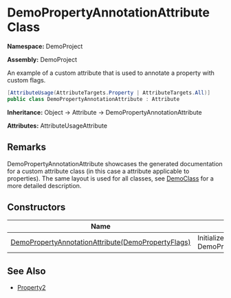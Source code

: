 # DemoPropertyAnnotationAttribute Class

**Namespace:** DemoProject

**Assembly:** DemoProject

An example of a custom attribute that is used to annotate a property with custom flags.

```csharp
[AttributeUsage(AttributeTargets.Property | AttributeTargets.All)]
public class DemoPropertyAnnotationAttribute : Attribute
```

**Inheritance:** Object → Attribute → DemoPropertyAnnotationAttribute

**Attributes:** AttributeUsageAttribute

## Remarks

DemoPropertyAnnotationAttribute showcases the generated documentation for a custom attribute class             (in this case a attribute applicable to properties).             The same layout is used for all classes, see [DemoClass](../DemoClass/DemoClass.md) for a more detailed description.

## Constructors

| Name                                                                                                  | Description                                                   |
| ----------------------------------------------------------------------------------------------------- | ------------------------------------------------------------- |
| [DemoPropertyAnnotationAttribute(DemoPropertyFlags)](DemoPropertyAnnotationAttribute-constructors.md) | Initializes a new instance of DemoPropertyAnnotationAttribute |

## See Also

- [Property2](../DemoClass/properties/DemoClass.Property2.md)
